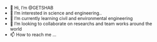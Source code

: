 - 👋 Hi, I’m @GETSHAB
- 👀 I’m interested in science and engineering..
- 🌱 I’m currently learning civil and environmental engineering
- 💞️ I’m looking to collaborate on researchs and team works around the world
- 📫 How to reach me ...

<!---
GETSHAB/GETSHAB is a ✨ special ✨ repository because its `README.md` (this file) appears on your GitHub profile.
You can click the Preview link to take a look at your changes.
--->
